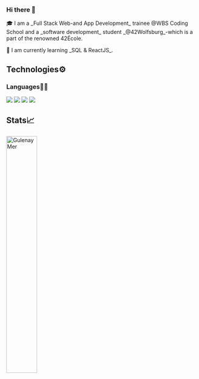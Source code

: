 ### Hi there 👋

<!--
**GulenayMer/GulenayMer** is a ✨ _special_ ✨ repository because its `README.md` (this file) appears on your GitHub profile.

Here are some ideas to get you started:

- 🔭 I’m currently working on ...
- 🌱 I’m currently learning ...
- 👯 I’m looking to collaborate on ...
- 🤔 I’m looking for help with ...
- 💬 Ask me about ...
- 📫 How to reach me: ...
- 😄 Pronouns: ...
- ⚡ Fun fact: ...
-->


<p>🎓 I am a _Full Stack Web-and App Development_ trainee @WBS Coding School and a _software development_ student _@42Wolfsburg_-which is a part of the renowned 42École.</p>
<p>🌱 I am currently learning _SQL & ReactJS_.</p>


[!GitHub Activity Graph(https://activity-graph.herokuapp.com/graph?username=GulenayMer&theme=dracula&hide_border=true)]:#

    
## Technologies⚙️

### Languages✍🏼

<img src="https://img.icons8.com/color/35/000000/css3.png"/> <img src="https://img.icons8.com/color/35/000000/javascript--v1.png"/> <img src="https://img.icons8.com/color/35/000000/c-plus-plus-logo.png"/> <img src="https://img.icons8.com/color/35/typescript"/>


## Stats📈 <p align="center"> 
 <img width="40%" src="https://github-readme-stats.vercel.app/api?username=GulenayMer&show_icons=true&theme=radical" alt="GulenayMer"/> 
<!--  <img width="40%" src="https://github-readme-stats.vercel.app/api/top-langs?username=GulenayMer&show_icons=true&theme=dracula&title_color=ff8000&text_color=ffffff&bg_color=6a6a6a&locale=en&layout=compact&hide_border=true" alt="GulenayMer"/>  <img width="48%" src="https://github-readme-stats.vercel.app/api?username=GulenayMer&show_icons=true&theme=dracula&title_color=ff8000&text_color=ffffff&bg_color=6a6a6a&locale=en&hide_border=true" alt="GulenayMer" /> <img width="48%" src="https://github-readme-streak-stats.herokuapp.com/?user=GulenayMer&theme=highcontrast&hide_border=true" alt="GulenayMer" />  --></p>
